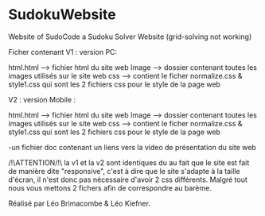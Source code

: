 # SudokuWebsite
Website of SudoCode a Sudoku Solver Website (grid-solving not working)

Ficher contenant 
V1 : version PC: 

html.html --> fichier html du site web
<dossier> Image --> dossier contenant toutes les images utilisés sur le site web
<dossier> css --> contient le ficher normalize.css
		                          &
				      style1.css qui sont les 2 fichiers css pour le style de la page web

V2 : version Mobile :

html.html --> fichier html du site web
<dossier> Image --> dossier contenant toutes les images utilisés sur le site web
<dossier> css --> contient le ficher normalize.css
		                          &
				      style1.css qui sont les 2 fichiers css pour le style de la page web

-un fichier doc contenant un liens vers la video de présentation du site web

/!\ATTENTION/!\ 
la v1 et la v2 sont identiques du au fait que le site est fait de manière dite "responsive",
c'est à dire que le site s'adapte à la taille d'écran, il n'est donc pas nécessaire d'avoir 2 css différents.
Malgré tout nous vous mettons 2 fichers afin de correspondre au barème.


Réalisé par Léo Brimacombe & Léo Kiefner.